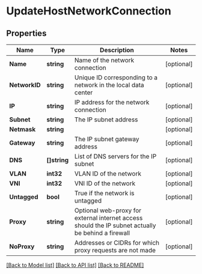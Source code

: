# UpdateHostNetworkConnection

## Properties

Name | Type | Description | Notes
------------ | ------------- | ------------- | -------------
**Name** | **string** | Name of the network connection | [optional] 
**NetworkID** | **string** | Unique ID corresponding to a network in the local data center | [optional] 
**IP** | **string** | IP address for the network connection | [optional] 
**Subnet** | **string** | The IP subnet address | [optional] 
**Netmask** | **string** |  | [optional] 
**Gateway** | **string** | The IP subnet gateway address | [optional] 
**DNS** | **[]string** | List of DNS servers for the IP subnet | [optional] 
**VLAN** | **int32** | VLAN ID of the network | [optional] 
**VNI** | **int32** | VNI ID of the network | [optional] 
**Untagged** | **bool** | True if the network is untagged | [optional] 
**Proxy** | **string** | Optional web-proxy for external internet access should the IP subnet actually be behind a firewall | [optional] 
**NoProxy** | **string** | Addresses or CIDRs for which proxy requests are not made | [optional] 

[[Back to Model list]](../README.md#documentation-for-models) [[Back to API list]](../README.md#documentation-for-api-endpoints) [[Back to README]](../README.md)


